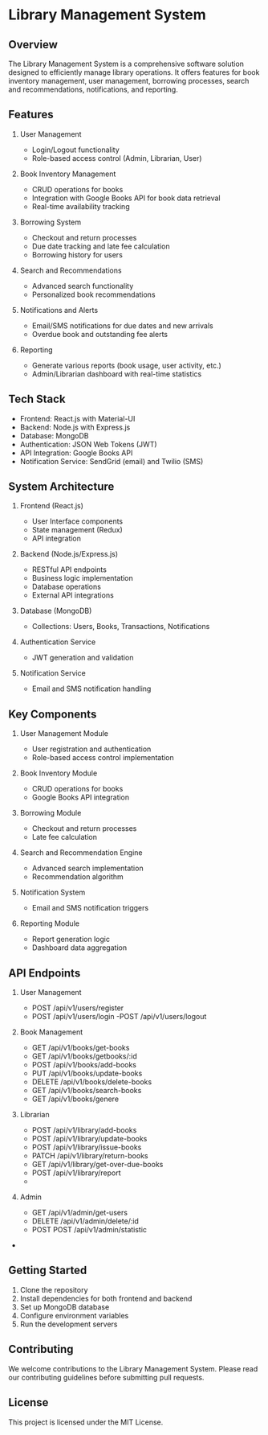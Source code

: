 # Library Management System

## Overview

The Library Management System is a comprehensive software solution designed to efficiently manage library operations. It offers features for book inventory management, user management, borrowing processes, search and recommendations, notifications, and reporting.

## Features

1. User Management
   - Login/Logout functionality
   - Role-based access control (Admin, Librarian, User)

2. Book Inventory Management
   - CRUD operations for books
   - Integration with Google Books API for book data retrieval
   - Real-time availability tracking

3. Borrowing System
   - Checkout and return processes
   - Due date tracking and late fee calculation
   - Borrowing history for users

4. Search and Recommendations
   - Advanced search functionality
   - Personalized book recommendations

5. Notifications and Alerts
   - Email/SMS notifications for due dates and new arrivals
   - Overdue book and outstanding fee alerts

6. Reporting
   - Generate various reports (book usage, user activity, etc.)
   - Admin/Librarian dashboard with real-time statistics

## Tech Stack

- Frontend: React.js with Material-UI
- Backend: Node.js with Express.js
- Database: MongoDB
- Authentication: JSON Web Tokens (JWT)
- API Integration: Google Books API
- Notification Service: SendGrid (email) and Twilio (SMS)

## System Architecture

1. Frontend (React.js)
   - User Interface components
   - State management (Redux)
   - API integration

2. Backend (Node.js/Express.js)
   - RESTful API endpoints
   - Business logic implementation
   - Database operations
   - External API integrations

3. Database (MongoDB)
   - Collections: Users, Books, Transactions, Notifications

4. Authentication Service
   - JWT generation and validation

5. Notification Service
   - Email and SMS notification handling

## Key Components

1. User Management Module
   - User registration and authentication
   - Role-based access control implementation

2. Book Inventory Module
   - CRUD operations for books
   - Google Books API integration

3. Borrowing Module
   - Checkout and return processes
   - Late fee calculation

4. Search and Recommendation Engine
   - Advanced search implementation
   - Recommendation algorithm

5. Notification System
   - Email and SMS notification triggers

6. Reporting Module
   - Report generation logic
   - Dashboard data aggregation

## API Endpoints

1. User Management
   - POST /api/v1/users/register
   - POST /api/v1/users/login
    -POST /api/v1/users/logout

2. Book Management
   - GET /api/v1/books/get-books
   - GET /api/v1/books/getbooks/:id
   - POST /api/v1/books/add-books
   - PUT /api/v1/books/update-books
   - DELETE /api/v1/books/delete-books
   - GET /api/v1/books/search-books
   - GET /api/v1/books/genere

3. Librarian
   - POST /api/v1/library/add-books
   - POST /api/v1/library/update-books
   - POST /api/v1/library/issue-books
   - PATCH /api/v1/library/return-books
   - GET /api/v1/library/get-over-due-books
   - POST /api/v1/library/report
   - 

4. Admin
   - GET /api/v1/admin/get-users
   - DELETE /api/v1/admin/delete/:id
    - POST POST /api/v1/admin/statistic
 -


## Getting Started

1. Clone the repository
2. Install dependencies for both frontend and backend
3. Set up MongoDB database
4. Configure environment variables
5. Run the development servers

## Contributing

We welcome contributions to the Library Management System. Please read our contributing guidelines before submitting pull requests.

## License

This project is licensed under the MIT License.
